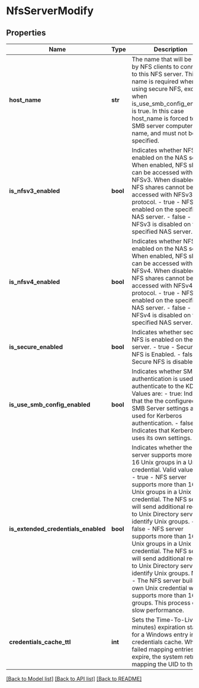 # NfsServerModify

## Properties
Name | Type | Description | Notes
------------ | ------------- | ------------- | -------------
**host_name** | **str** | The name that will be used by NFS clients to connect to this NFS server. This name is required when using secure NFS, except when is_use_smb_config_enabled is true. In this case host_name is forced to the SMB server computer name, and must not be specified.  | [optional] 
**is_nfsv3_enabled** | **bool** | Indicates whether NFSv3 is enabled on the NAS server. When enabled, NFS shares can be accessed with NFSv3. When disabled, NFS shares cannot be accessed with NFSv3 protocol. - true - NFSv3 is enabled on the specified NAS server. - false - NFSv3 is disabled on the specified NAS server.  | [optional] 
**is_nfsv4_enabled** | **bool** | Indicates whether NFSv4 is enabled on the NAS server. When enabled, NFS shares can be accessed with NFSv4. When disabled, NFS shares cannot be accessed with NFSv4 protocol. - true - NFSv4 is enabled on the specified NAS server. - false - NFSv4 is disabled on the specified NAS server.  | [optional] 
**is_secure_enabled** | **bool** | Indicates whether secure NFS is enabled on the NFS server. - true - Secure NFS is Enabled. - false - Secure NFS is disabled.  | [optional] 
**is_use_smb_config_enabled** | **bool** | Indicates whether SMB authentication is used to authenticate to the KDC. Values are: - true: Indicates that the the configured SMB Server settings are used for Kerberos authentication. - false: Indicates that Kerberos uses its own settings.  | [optional] [default to False]
**is_extended_credentials_enabled** | **bool** | Indicates whether the NFS server supports more than 16 Unix groups in a Unix credential. Valid values are, - true - NFS server supports more than 16 Unix groups in a Unix credential. The NFS server will send additional request to Unix Directory service to identify Unix groups. - false - NFS server supports more than 16 Unix groups in a Unix credential. The NFS server will send additional request to Unix Directory service to identify Unix groups.  Note - The NFS server builds its own Unix credential when it supports more than 16 groups. This process can slow performance.  | [optional] 
**credentials_cache_ttl** | **int** | Sets the Time-To-Live (in minutes) expiration stamp for a Windows entry in the credentials cache. When failed mapping entries expire, the system retries mapping the UID to the SID. | [optional] [default to 15]

[[Back to Model list]](../README.md#documentation-for-models) [[Back to API list]](../README.md#documentation-for-api-endpoints) [[Back to README]](../README.md)

